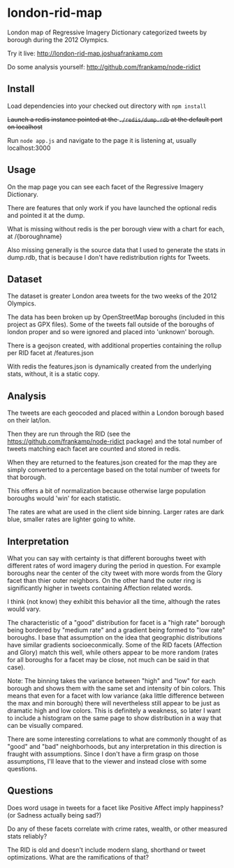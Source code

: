 london-rid-map
==============

London map of Regressive Imagery Dictionary categorized tweets by borough during the 2012 Olympics.

Try it live: http://london-rid-map.joshuafrankamp.com

Do some analysis yourself: http://github.com/frankamp/node-ridict

## Install
Load dependencies into your checked out directory with ```npm install```

~~Launch a redis instance pointed at the ```./redis/dump.rdb``` at the default port on localhost~~

Run ```node app.js``` and navigate to the page it is listening at, usually localhost:3000

## Usage

On the map page you can see each facet of the Regressive Imagery Dictionary.

There are features that only work if you have launched the optional redis and pointed it at the dump.

What is missing without redis is the per borough view with a chart for each, at /{boroughname}

Also missing generally is the source data that I used to generate the stats in dump.rdb, that is because I don't have redistribution rights for Tweets.

## Dataset

The dataset is greater London area tweets for the two weeks of the  2012 Olympics. 

The data has been broken up by OpenStreetMap boroughs (included in this project as GPX files). Some of the tweets fall outside of the boroughs of london proper and so were ignored and placed into 'unknown' borough.

There is a geojson created, with additional properties containing the rollup per RID facet at /features.json

With redis the features.json is dynamically created from the underlying stats, without, it is a static copy.

## Analysis

The tweets are each geocoded and placed within a London borough based on their lat/lon.

Then they are run through the RID (see the https://github.com/frankamp/node-ridict package) and the total number of tweets matching each facet are counted and stored in redis.

When they are returned to the features.json created for the map they are simply converted to a percentage based on the total number of tweets for that borough.

This offers a bit of normalization because otherwise large population boroughs would 'win' for each statistic.

The rates are what are used in the client side binning. Larger rates are dark blue, smaller rates are lighter going to white.

## Interpretation

What you can say with certainty is that different boroughs tweet with different rates of word imagery during the period in question. For example boroughs near the center of the city tweet with more words from the Glory facet than thier outer neighbors. On the other hand the outer ring is significantly higher in tweets containing Affection related words.

I think (not know) they exhibit this behavior all the time, although the rates would vary.

The characteristic of a "good" distribution for facet is a "high rate" borough being bordered by "medium rate" and a gradient being formed to "low rate" boroughs. I base that assumption on the idea that geographic distributions have similar gradients socioeconmically. Some of the RID facets (Affection and Glory) match this well, while others appear to be more random (rates for all boroughs for a facet may be close, not much can be said in that case). 

Note: The binning takes the variance between "high" and "low" for each borough and shows them with the same set and intensity of bin colors. This means that even for a facet with low variance (aka little difference between the max and min borough) there will nevertheless still appear to be just as dramatic high and low colors. This is definitely a weakness, so later I want to include a histogram on the same page to show distribution in a way that can be visually compared.

There are some interesting correlations to what are commonly thought of as "good" and "bad" neighborhoods, but any interpretation in this direction is fraught with assumptions. Since I don't have a firm grasp on those assumptions, I'll leave that to the viewer and instead close with some questions.

## Questions

Does word usage in tweets for a facet like Positive Affect imply happiness? (or Sadness actually being sad?)

Do any of these facets correlate with crime rates, wealth, or other measured stats reliably?

The RID is old and doesn't include modern slang, shorthand or tweet optimizations. What are the ramifications of that?

